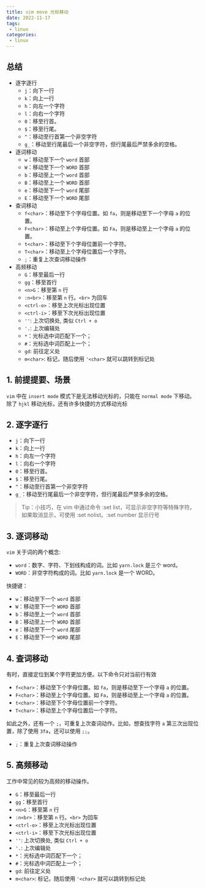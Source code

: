 ```yaml
---
title: vim move 光标移动  
date: 2022-11-17
tags:
 - linux
categories: 
 - linux
---
```



## 总结
- 逐字逐行
  - `j`：向下一行
  - `k`：向上一行
  - `h`：向左一个字符
  - `l`：向右一个字符
  - `0`：移至行首。
  - `$`：移至行尾。
  - `^`：移动至行首第一个非空字符 
  - `g_`：移动至行尾最后一个非空字符，但行尾最后严禁多余的空格。
- 逐词移动
  - `w`：移动至下一个 `word` 首部
  - `W`：移动至下一个 `WORD` 首部
  - `b`：移动至上一个 `word` 首部
  - `B`：移动至上一个 `WORD` 首部
  - `e`：移动至下一个 `word` 尾部
  - `E`：移动至下一个 `WORD` 尾部
- 查词移动
  - `f<char>`：移动至下个字母位置。如 `fa`，则是移动至下一个字母 `a` 的位置。
  - `F<char>`：移动至上个字母位置。如 `Fa`，则是移动至上一个字母 `a` 的位置。
  - `t<char>`：移动至下个字母位置前一个字符。
  - `T<char>`：移动至上个字母位置后一个字符。
  - `;`：重复上次查词移动操作
- 高频移动
  - `G`：移至最后一行
  - `gg`：移至首行
  - `<n>G`：移至第 `n` 行
  - `:n<br>`：移至第 `n` 行。`<br>` 为回车
  - `<ctrl-o>`：移至上次光标出现位置
  - `<ctrl-i>`：移至下次光标出现位置
  - `''`: 上次切换处, 类似 `Ctrl + o`
  - `'.`: 上次编辑处
  - `*`：光标选中词匹配下一个；
  - `#`：光标选中词匹配上一个；
  - `gd`: 前往定义处
  - `m<char>`: 标记，随后使用 `'<char>` 就可以跳转到标记处

<!-- ## 提问
- [x]  -->





## 1. 前提提要、场景
`vim` 中在 `insert mode` 模式下是无法移动光标的，只能在 `normal mode` 下移动。除了 `hjkl` 移动光标，还有许多快捷的方式移动光标


## 2. 逐字逐行
- `j`：向下一行
- `k`：向上一行
- `h`：向左一个字符
- `l`：向右一个字符
- `0`：移至行首。
- `$`：移至行尾。
- `^`：移动至行首第一个非空字符 
- `g_`：移动至行尾最后一个非空字符，但行尾最后严禁多余的空格。

> Tip：小技巧，在 vim 中通过命令 :set list，可显示非空字符等特殊字符。如果取消显示，可使用 :set nolist。:set number 显示行号


## 3. 逐词移动
`vim` 关于词的两个概念: 
- `word`：数字、字符、下划线构成的词。比如 `yarn.lock` 是三个 word。
- `WORD`：非空字符构成的词。比如 `yarn.lock` 是一个 WORD。


快捷键：
- `w`：移动至下一个 `word` 首部
- `W`：移动至下一个 `WORD` 首部
- `b`：移动至上一个 `word` 首部
- `B`：移动至上一个 `WORD` 首部
- `e`：移动至下一个 `word` 尾部
- `E`：移动至下一个 `WORD` 尾部


## 4. 查词移动

有时，直接定位到某个字符更加方便。以下命令只对当前行有效
- `f<char>`：移动至下个字母位置。如 `fa`，则是移动至下一个字母 `a` 的位置。
- `F<char>`：移动至上个字母位置。如 `Fa`，则是移动至上一个字母 `a` 的位置。
- `t<char>`：移动至下个字母位置前一个字符。
- `T<char>`：移动至上个字母位置后一个字符。


如此之外，还有一个 `;`，可重复上次查词动作。比如，想查找字符 `a` 第三次出现位置，除了使用 `3fa`，还可以使用 `;;`。
- `;`：重复上次查词移动操作




## 5. 高频移动
工作中常见的较为高频的移动操作。
- `G`：移至最后一行
- `gg`：移至首行
- `<n>G`：移至第 `n` 行
- `:n<br>`：移至第 `n` 行。`<br>` 为回车
- `<ctrl-o>`：移至上次光标出现位置
- `<ctrl-i>`：移至下次光标出现位置
- `''`: 上次切换处, 类似 `Ctrl + o`
- `'.`: 上次编辑处
- `*`：光标选中词匹配下一个；
- `#`：光标选中词匹配上一个；
- `gd`: 前往定义处
- `m<char>`: 标记，随后使用 `'<char>` 就可以跳转到标记处




